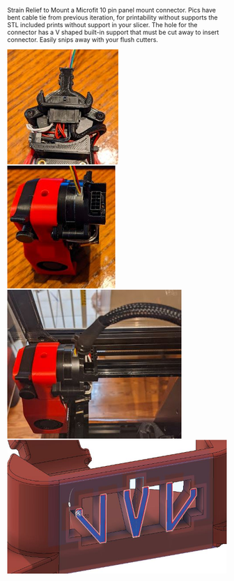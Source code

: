 Strain Relief to Mount a Microfit 10 pin panel mount connector. Pics have bent cable tie from previous iteration, for printability without supports the STL included prints without support in your slicer. The hole for the connector has a V shaped built-in support that must be cut away to insert connector. Easily snips away with your flush cutters.

![Image of Strain Relief 1](./Images/pic1.JPG)
![Image of Strain Relief 2](./Images/pic2.JPG)
![Image of Strain Relief 3](./Images/pic3.JPG)
![Image of Strain Relief 3](./Images/remove.JPG)
